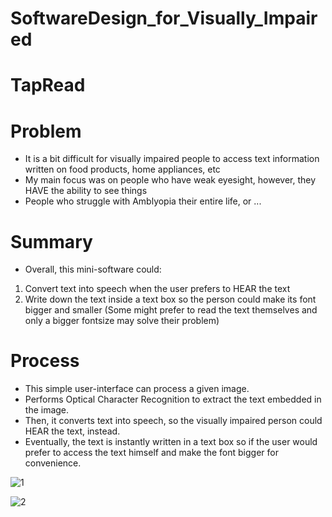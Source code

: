 # SoftwareDesign_for_Visually_Impaired
# TapRead

# Problem
- It is a bit difficult for visually impaired people to access text information written on food products, home appliances, etc
- My main focus was on people who have weak eyesight, however, they HAVE the ability to see things
- People who struggle with Amblyopia their entire life, or ...

# Summary
- Overall, this mini-software could:
1. Convert text into speech when the user prefers to HEAR the text
2. Write down the text inside a text box so the person could make its font bigger and smaller (Some might prefer to read the text themselves and only a bigger fontsize may solve their problem)

# Process
- This simple user-interface can process a given image.
- Performs Optical Character Recognition to extract the text embedded in the image.
- Then, it converts text into speech, so the visually impaired person could HEAR the text, instead. 
- Eventually, the text is instantly written in a text box so if the user would prefer to access the text himself and make the font bigger for convenience.

![1](https://user-images.githubusercontent.com/88426435/159858510-760b060a-093c-4c48-8335-3f52bd7f47ff.png)

![2](https://user-images.githubusercontent.com/88426435/159858845-9f9ce8b4-107b-4407-8390-a40bfdc2538b.png)

